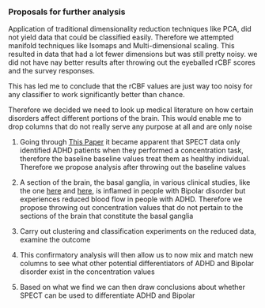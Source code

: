 ### Proposals for further analysis
Application of traditional dimensionality reduction techniques like PCA, did not yield data that could be classified easily. Therefore we attempted manifold techniques like Isomaps and Multi-dimensional scaling. This resulted in data that had a lot fewer dimensions but was still pretty noisy. we did not have nay better results after throwing out the eyeballed rCBF scores and the survey responses.

This has led me to conclude that the rCBF values are just way too noisy for any classifier to work significantly better than chance.

Therefore we decided we need to look up medical literature on how certain disorders affect different portions of the brain. This would enable me to drop columns that do not really serve any purpose at all and are only noise

1. Going through [This Paper](http://www.amenclinics.com/the-science/spect-gallery/attention-deficit-disorder-addadhd/) it became apparent that SPECT data only identified ADHD patients when they performed a concentration task, therefore the baseline baseline values treat them as healthy individual. Therefore we propose analysis after throwing out the baseline values

2. A section of the brain, the basal ganglia, in various clinical studies, like the one [here](http://ajp.psychiatryonline.org/doi/pdf/10.1176/appi.ajp.163.2.276) and [here](http://www.ncbi.nlm.nih.gov/pmc/articles/PMC2993054/), is inflamed in people with Bipolar disorder but experiences reduced blood flow in people with ADHD. Therefore we propose throwing out concentration values that do not pertain to the sections of the brain that constitute the basal ganglia

3. Carry out clustering and classification experiments on the reduced data, examine the outcome

4. This confirmatory analysis will then allow us to now mix and match new columns to see what other potential differentiators of ADHD and Bipolar disorder exist in the concentration values

5. Based on what we find we can then draw conclusions about whether SPECT can be used to differentiate ADHD and Bipolar